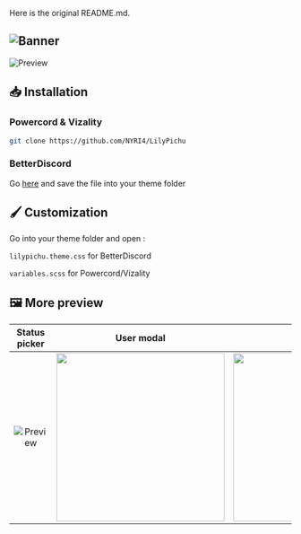 Here is the original README.md. 

![Banner](https://nyri4.github.io/LilyPichu/assets/banner.png)
---
![Preview](https://nyri4.github.io/LilyPichu/assets/preview.png)

## 📥 Installation

### Powercord & Vizality

```sh
git clone https://github.com/NYRI4/LilyPichu
```

### BetterDiscord

Go [here](https://betterdiscord.app/theme/LilyPichu) and save the file into your theme folder

## 🖌️ Customization
Go into your theme folder and open :

`lilypichu.theme.css` for BetterDiscord

`variables.scss` for Powercord/Vizality

## 🖼️ More preview
| Status picker | User modal | Aliucord |
| :---------: | :---------: | :---------: |
| ![Preview](https://nyri4.github.io/LilyPichu/assets/status_picker.png)  | <img width=300 src="https://nyri4.github.io/LilyPichu/assets/modal.png"></img> | <img width=300 src="https://nyri4.github.io/LilyPichu/assets/preview-aliucord.png"></img> |
